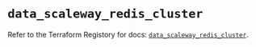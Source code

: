 # `data_scaleway_redis_cluster`

Refer to the Terraform Registory for docs: [`data_scaleway_redis_cluster`](https://registry.terraform.io/providers/scaleway/scaleway/2.39.0/docs/data-sources/redis_cluster).
